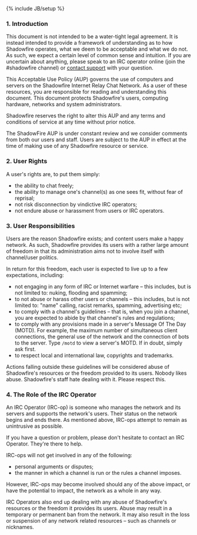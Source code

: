 {% include JB/setup %}

### 1. Introduction

This document is not intended to be a water-tight legal agreement. It is
instead intended to provide a framework of understanding as to how Shadowfire
operates, what we deem to be acceptable and what we do not. As such, we expect
a certain level of common sense and intuition. If you are uncertain about
anything, please speak to an IRC operator online (join the #shadowfire channel)
or [contact support](contact.html) with your question.

This Acceptable Use Policy (AUP) governs the use of computers and servers on
the Shadowfire Internet Relay Chat Network. As a user of these resources, you
are responsible for reading and understanding this document. This document
protects Shadowfire's users, computing hardware, networks and system
administrators.

Shadowfire reserves the right to alter this AUP and any terms and conditions of
service at any time without prior notice.

The ShadowFire AUP is under constant review and we consider comments from both
our users and staff. Users are subject to the AUP in effect at the time of
making use of any Shadowfire resource or service.

### 2. User Rights

A user's rights are, to put them simply:

 * the ability to chat freely;
 * the ability to manage one's channel(s) as one sees fit, without fear of reprisal;
 * not risk disconnection by vindictive IRC operators;
 * not endure abuse or harassment from users or IRC operators.

### 3. User Responsibilities

Users are the reason Shadowfire exists; and content users make a happy network.
As such, Shadowfire provides its users with a rather large amount of freedom in
that its administration aims not to involve itself with channel/user politics.

In return for this freedom, each user is expected to live up to a few
expectations, including:

 * not engaging in any form of IRC or Internet warfare – this includes, but is not limited to: nuking, flooding and spamming;
 * to not abuse or harass other users or channels – this includes, but is not limited to: "name" calling, racist remarks, spamming, advertising etc;
 * to comply with a channel's guidelines – that is, when you join a channel, you are expected to abide by that channel's rules and regulations;
 * to comply with any provisions made in a server's Message Of The Day (MOTD). For example, the maximum number of simultaneous client connections, the general use of the network and the connection of bots to the server. Type `/motd` to view a server's MOTD. If in doubt, simply ask first.
 * to respect local and international law, copyrights and trademarks.

Actions falling outside these guidelines will be considered abuse of
Shadowfire's resources or the freedom provided to its users. Nobody likes
abuse. Shadowfire's staff hate dealing with it. Please respect this.

### 4. The Role of the IRC Operator

An IRC Operator (IRC-op) is someone who manages the network and its servers and
supports the network's users. Their status on the network begins and ends
there. As mentioned above, IRC-ops attempt to remain as unintrusive as possible.

If you have a question or problem, please don't hesitate to contact an IRC
Operator. They're there to help.

IRC-ops will not get involved in any of the following:

 * personal arguments or disputes;
 * the manner in which a channel is run or the rules a channel imposes.

However, IRC-ops may become involved should any of the above impact, or have the potential to impact, the network as a whole in any way.

IRC Operators also end up dealing with any abuse of Shadowfire's resources or
the freedom it provides its users. Abuse may result in a temporary or permanent
ban from the network. It may also result in the loss or suspension of any
network related resources – such as channels or nicknames.
